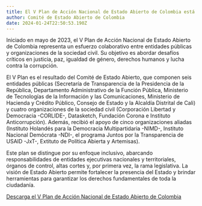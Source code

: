 ```yaml
---
title: El V Plan de Acción Nacional de Estado Abierto de Colombia está disponible
author: Comité de Estado Abierto de Colombia
date: 2024-01-24T22:50:53.190Z
---
```

Iniciado en mayo de 2023, el V Plan de Acción Nacional de Estado Abierto de Colombia representa un esfuerzo colaborativo entre entidades públicas y organizaciones de la sociedad civil. Su objetivo es abordar desafíos críticos en justicia, paz, igualdad de género, derechos humanos y lucha contra la corrupción.

El V Plan es el resultado del Comité de Estado Abierto, que componen seis entidades públicas (Secretaría de Transparencia de la Presidencia de la República, Departamento Administrativo de la Función Pública, Ministerio de Tecnologías de la Información y las Comunicaciones, Ministerio de Hacienda y Crédito Público, Consejo de Estado y la Alcaldía Distrital de Cali) y cuatro organizaciones de la sociedad civil (Corporación Libertad y Democracia -CORLIDE-, Datasketch, Fundación Corona e Instituto Anticorrupción). Además, recibió el apoyo de cinco organizaciones aliadas (Instituto Holandés para la Democracia Multipartidaria -NIMD-, Instituto Nacional Demócrata -NDI-, el programa Juntos por la Transparencia de USAID -JxT-, Extituto de Política Abierta y Artemisas).

Este plan se distingue por su enfoque inclusivo, abarcando responsabilidades de entidades ejecutivas nacionales y territoriales, órganos de control, altas cortes y, por primera vez, la rama legislativa. La visión de Estado Abierto permite fortalecer la presencia del Estado y brindar herramientas para garantizar los derechos fundamentales de toda la ciudadanía.

[Descarga el V Plan de Acción Nacional de Estado Abierto de Colombia](https://www.opengovpartnership.org/wp-content/uploads/2024/01/Colombia_Action-Plan_2023-2025_December.pdf)